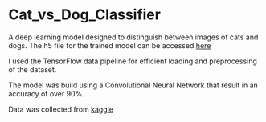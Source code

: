 # Cat_vs_Dog_Classifier

A deep learning model designed to distinguish between images of cats and dogs. The h5 file for the trained model can be accessed [here](https://drive.google.com/file/d/12KIDLk9DGzwGCSKeHzeHwapOvG9ZAP2i/view?usp=sharing)

I used the TensorFlow data pipeline for efficient loading and preprocessing of the dataset. 

The model was build using a Convolutional Neural Network that result in an accuracy of over 90%.

Data was collected from [kaggle](https://www.kaggle.com/competitions/dogs-vs-cats-redux-kernels-edition/data?select=train.zip)

